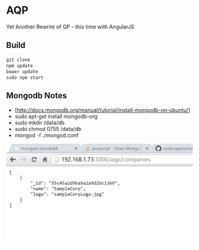 # AQP

Yet Another Rewrite of QP - this time with AngularJS

## Build
	git clone
	npm update
	bower update
	sudo npm start


## Mongodb Notes
* [http://docs.mongodb.org/manual/tutorial/install-mongodb-on-ubuntu/]
* sudo apt-get install mongodb-org
* sudo mkdir /data/db
* sudo chmod 0755 /data/db
* mongod -f ./mongod.conf

![REST Interface for Mongodb](/mongodbrest.JPG)
